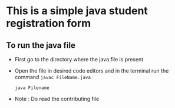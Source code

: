 # This is a simple java student registration form
 ## To run the java file 
 - First go to the directory where the java file is present 
 - Open the file in desired code editors and in the terminal run the command 
    `javac FileName.java`

    `java Filename`
 - Note : Do read the contributing file    
